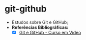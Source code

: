 # git-github
* Estudos sobre Git e GitHub;
* **Referências Bibliográficas:**
  -[x] [Git e GitHub - Curso em Vídeo](https://www.cursoemvideo.com/curso/curso-de-git-e-github/)
